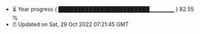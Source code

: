 - ⏳ Year progress { ████████████████████████▁▁▁▁▁▁ } 82.55 %
- ⏰ Updated on Sat, 29 Oct 2022 07:21:45 GMT

